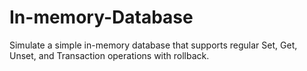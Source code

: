 # In-memory-Database
Simulate a simple in-memory database that supports regular Set, Get, Unset, and Transaction operations with rollback.

